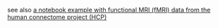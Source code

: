 
see also [a notebook example with functional MRI (fMRI) data from the human connectome project (HCP)](https://github.com/stnava/structuralFunctionalJointRegistration/blob/master/src/Default%20Mode%20Connectivity%20in%20ANTsPy.ipynb)
